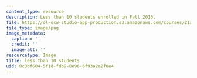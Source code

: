 ```yaml
---
content_type: resource
description: Less than 10 students enrolled in Fall 2016.
file: https://ol-ocw-studio-app-production.s3.amazonaws.com/courses/21a-506-the-anthropology-of-politics-u-s-presidential-election-edition-fall-2016/0c3bf6045f1dfdb90e966f93a2a2f0e4_ocwimage.2017-03-20.2017180814
file_type: image/png
image_metadata:
  caption: ''
  credit: ''
  image-alt: ''
resourcetype: Image
title: less than 10 students
uid: 0c3bf604-5f1d-fdb9-0e96-6f93a2a2f0e4
---
```

